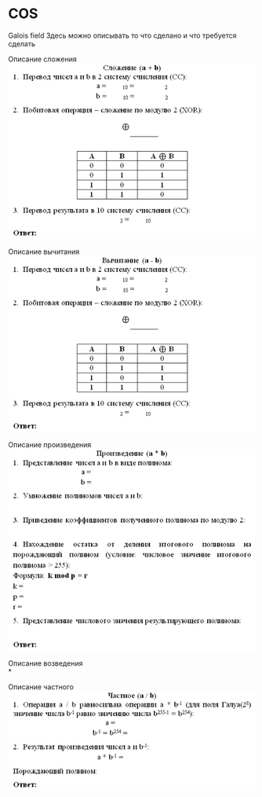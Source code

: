 ﻿# COS
Galois field
Здесь можно описывать то что сделано и что требуется сделать

Описание сложения  
![alt text](https://github.com/Den2505/COS/blob/master/imgAdd.png)


Описание вычитания   
![alt text](https://github.com/Den2505/COS/blob/master/imgSub.png)

Описание произведения   
![alt text](https://github.com/Den2505/COS/blob/master/imgMul.png)

Описание возведения   
*

Описание частного   
![alt text](https://github.com/Den2505/COS/blob/master/imgDiv.png)